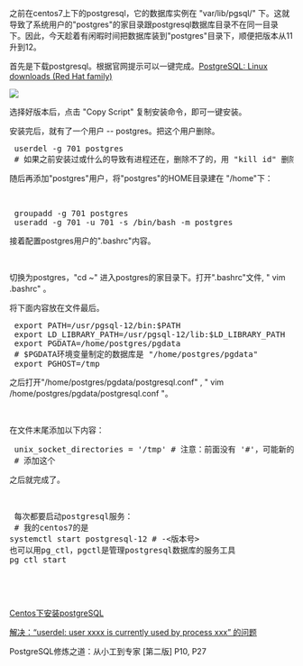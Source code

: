 之前在centos7上下的postgresql，它的数据库实例在 "var/lib/pgsql/" 下。这就导致了系统用户的"postgres"的家目录跟postgresql数据库目录不在同一目录下。因此，今天趁着有闲暇时间把数据库装到"postgres"目录下，顺便把版本从11升到12。

首先是下载postgresql。根据官网提示可以一键完成。<a href="https://www.postgresql.org/download/linux/redhat/">PostgreSQL: Linux downloads (Red Hat family)</a>

<img class="alignnone wp-image-347 size-full" src="https://789ak.com/wp-content/uploads/2023/02/Pasted-4.png" />

选择好版本后，点击 "Copy Script" 复制安装命令，即可一键安装。

安装完后，就有了一个用户 -- postgres。把这个用户删除。
<pre class="code"> userdel -g 701 postgres
 # 如果之前安装过或什么的导致有进程还在，删除不了的，用 "kill id" 删除进程，再用上面命令。</pre>
随后再添加"postgres"用户，将"postgres"的HOME目录建在 "/home"下：

&nbsp;
<pre class="code"> groupadd -g 701 postgres
 useradd -g 701 -u 701 -s /bin/bash -m postgres</pre>
接着配置postgres用户的".bashrc"内容。

&nbsp;

切换为postgres，"cd ~" 进入postgres的家目录下。打开".bashrc"文件, " vim .bashrc" 。

将下面内容放在文件最后。
<pre class="code"> export PATH=/usr/pgsql-12/bin:$PATH
 export LD_LIBRARY_PATH=/usr/pgsql-12/lib:$LD_LIBRARY_PATH
 export PGDATA=/home/postgres/pgdata 
 # $PGDATA环境变量制定的数据库是 "/home/postgres/pgdata"
 export PGHOST=/tmp</pre>
之后打开"/home/postgres/pgdata/postgresql.conf" , " vim /home/postgres/pgdata/postgresql.conf "。

&nbsp;

在文件末尾添加以下内容：
<pre class="code"> unix_socket_directories = '/tmp' # 注意：前面没有 '#'，可能新的一行首位有'#'，去掉\
 # 添加这个</pre>
之后就完成了。

&nbsp;
<pre class="code"> 每次都要启动postgresql服务：
 # 我的centos7的是 
systemctl start postgresql-12 # -&lt;版本号&gt;
也可以用pg_ctl，pgctl是管理postgresql数据库的服务工具
pg_ctl start</pre>
&nbsp;

&nbsp;

<a href="https://blog.csdn.net/u012190388/article/details/128025382">Centos下安装postgreSQL </a>

<a href="https://blog.csdn.net/qq_44653106/article/details/126442493">解决：“userdel: user xxxx is currently used by process xxx” 的问题</a>

PostgreSQL修炼之道：从小工到专家 [第二版] P10, P27
